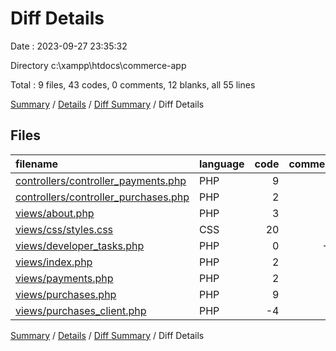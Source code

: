 # Diff Details

Date : 2023-09-27 23:35:32

Directory c:\\xampp\\htdocs\\commerce-app

Total : 9 files,  43 codes, 0 comments, 12 blanks, all 55 lines

[Summary](results.md) / [Details](details.md) / [Diff Summary](diff.md) / Diff Details

## Files
| filename | language | code | comment | blank | total |
| :--- | :--- | ---: | ---: | ---: | ---: |
| [controllers/controller_payments.php](/controllers/controller_payments.php) | PHP | 9 | 0 | 2 | 11 |
| [controllers/controller_purchases.php](/controllers/controller_purchases.php) | PHP | 2 | 0 | 3 | 5 |
| [views/about.php](/views/about.php) | PHP | 3 | 0 | 0 | 3 |
| [views/css/styles.css](/views/css/styles.css) | CSS | 20 | 0 | 3 | 23 |
| [views/developer_tasks.php](/views/developer_tasks.php) | PHP | 0 | -1 | 0 | -1 |
| [views/index.php](/views/index.php) | PHP | 2 | 0 | 0 | 2 |
| [views/payments.php](/views/payments.php) | PHP | 2 | 0 | 1 | 3 |
| [views/purchases.php](/views/purchases.php) | PHP | 9 | 0 | 1 | 10 |
| [views/purchases_client.php](/views/purchases_client.php) | PHP | -4 | 1 | 2 | -1 |

[Summary](results.md) / [Details](details.md) / [Diff Summary](diff.md) / Diff Details
